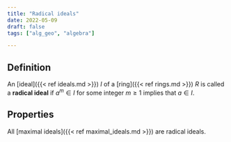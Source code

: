 ```yaml
---
title: "Radical ideals"
date: 2022-05-09
draft: false
tags: ["alg_geo", "algebra"]

---
```


## Definition
An [ideal]({{< ref ideals.md >}}) $I$ of a [ring]({{< ref rings.md >}}) $R$ is called a **radical ideal** if $a^m \in I$ for some integer $m \geq 1$ implies that $a \in I$. 

## Properties
All [maximal ideals]({{< ref maximal_ideals.md >}}) are radical ideals. 